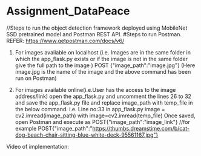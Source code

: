 # Assignment_DataPeace
//Steps to run the object detection framework deployed using MobileNet SSD pretrained model and Postman REST API.
#Steps to run Postman.
    REFER: https://www.getpostman.com/docs/v6/


1. For images available on localhost (i.e. Images are in the same folder in which the app_flask.py exists or if the image is not in the same folder give the full path to the image  )
    POST {"image_path":"image.jpg"}
    (Here image.jpg is the name of the image and the above command has been run on Postman)
    
    
    
2. For images available online(i.e.User has the access to the image address/link) 
open the app_flask.py and uncomment the lines 26 to 32 and save the app_flask.py file and replace image_path with temp_file in the below command.
    i.e. Line no:33 in app_flask.py
    image = cv2.imread(image_path) with image=cv2.imread(temp_file)
Once saved, open Postman and  execute as 
    POST{"image_path":"image_link"} 
    //for example POST{"image_path":"https://thumbs.dreamstime.com/b/cat-dog-beach-chair-sitting-blue-white-deck-95561167.jpg"}
    
Video of implementation:


